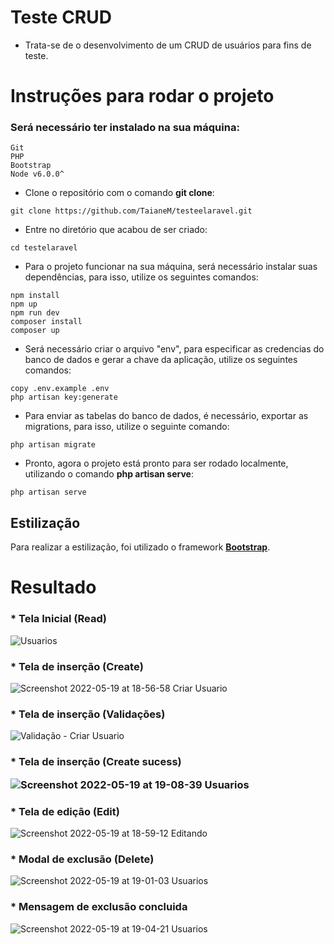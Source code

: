 # Teste CRUD

- Trata-se de o desenvolvimento de um CRUD de usuários para fins de teste.

# Instruções para rodar o projeto <a name="instrucoes"></a>

### Será necessário ter instalado na sua máquina:

```
Git
PHP
Bootstrap
Node v6.0.0^
```

- Clone o repositório com o comando **git clone**:

```
git clone https://github.com/TaianeM/testeelaravel.git
```

- Entre no diretório que acabou de ser criado:

```
cd testelaravel
```

- Para o projeto funcionar na sua máquina, será necessário instalar suas dependências, para isso, utilize os seguintes comandos:

```
npm install
npm up
npm run dev
composer install
composer up
```

- Será necessário criar o arquivo "env", para especificar as credencias do banco de dados e gerar a chave da aplicação, utilize os seguintes comandos:

```
copy .env.example .env 
php artisan key:generate
```

- Para enviar as tabelas do banco de dados, é necessário, exportar as migrations, para isso, utilize o seguinte comando:

```
php artisan migrate 
```

- Pronto, agora o projeto está pronto para ser rodado localmente, utilizando o comando **php artisan serve**:

```
php artisan serve
```

## Estilização

Para realizar a estilização, foi utilizado o framework [**Bootstrap**](https://getbootstrap.com/).

# Resultado <a name="resultado"></a>

<h3>  * Tela Inicial (Read) </h3>

 ![Usuarios](https://user-images.githubusercontent.com/66003232/169416747-91dc9be5-60c5-48fc-a00a-746fb7bec237.png)
 
<h3> * Tela de inserção (Create) </h3>
 
![Screenshot 2022-05-19 at 18-56-58 Criar Usuario](https://user-images.githubusercontent.com/66003232/169417600-22db0908-de3a-43e1-b99e-f5860a8faf8a.png)

<h3> * Tela de inserção (Validações) </h3>

![Validação - Criar Usuario](https://user-images.githubusercontent.com/66003232/169417703-ef7186cc-de96-4c1d-a63a-a86d34863460.png)

<h3> * Tela de inserção (Create sucess)

![Screenshot 2022-05-19 at 19-08-39 Usuarios](https://user-images.githubusercontent.com/66003232/169418734-b81fabba-c55c-4f1a-9d7d-22dcc3a49bcc.png)

<h3> * Tela de edição (Edit) </h3>

![Screenshot 2022-05-19 at 18-59-12 Editando](https://user-images.githubusercontent.com/66003232/169417880-317dbe99-33d0-4f2a-ac53-508c829dae16.png)

<h3> * Modal de exclusão (Delete) </h3>

![Screenshot 2022-05-19 at 19-01-03 Usuarios](https://user-images.githubusercontent.com/66003232/169418010-d2525245-8104-48c0-ba18-4ba5d4613899.png)

<h3> * Mensagem de exclusão concluida </h3>

![Screenshot 2022-05-19 at 19-04-21 Usuarios](https://user-images.githubusercontent.com/66003232/169418368-4a80848a-0529-4fbd-8778-1ffa2f8af374.png)

